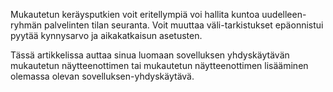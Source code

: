 Mukautetun keräysputkien voit eritellympiä voi hallita kuntoa uudelleen-ryhmän palvelinten tilan seuranta. Voit muuttaa väli-tarkistukset epäonnistui pyytää kynnysarvo ja aikakatkaisun asetusten.

Tässä artikkelissa auttaa sinua luomaan sovelluksen yhdyskäytävän mukautetun näytteenottimen tai mukautetun näytteenottimen lisääminen olemassa olevan sovelluksen-yhdyskäytävä. 
